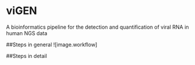 # viGEN
A bioinformatics pipeline for the detection and quantification of viral RNA in human NGS data

##Steps in general
![image.workflow]

##Steps in detail

